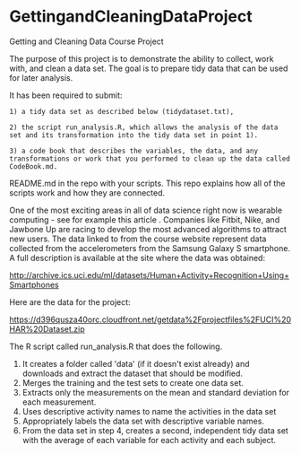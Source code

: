 # GettingandCleaningDataProject
 Getting and Cleaning Data Course Project

The purpose of this project is to demonstrate the ability to collect, work with, and clean a data set. The goal is to prepare tidy data that can be used for later analysis. 

It has been required to submit: 

	1) a tidy data set as described below (tidydataset.txt), 
	
	2) the script run_analysis.R, which allows the analysis of the data set and its transformation into the tidy data set in point 1). 
	
	3) a code book that describes the variables, the data, and any transformations or work that you performed to clean up the data called CodeBook.md. 

README.md in the repo with your scripts. This repo explains how all of the scripts work and how they are connected.

One of the most exciting areas in all of data science right now is wearable computing - see for example this article . Companies like Fitbit, Nike, and Jawbone Up are racing to develop the most advanced algorithms to attract new users. The data linked to from the course website represent data collected from the accelerometers from the Samsung Galaxy S smartphone. A full description is available at the site where the data was obtained:

http://archive.ics.uci.edu/ml/datasets/Human+Activity+Recognition+Using+Smartphones

Here are the data for the project:

https://d396qusza40orc.cloudfront.net/getdata%2Fprojectfiles%2FUCI%20HAR%20Dataset.zip

The R script called run_analysis.R that does the following.

1. It creates a folder called 'data' (if it doesn't exist already) and downloads and extract the dataset
   that should be modified.
2. Merges the training and the test sets to create one data set.
2. Extracts only the measurements on the mean and standard deviation for each measurement.
3. Uses descriptive activity names to name the activities in the data set
4. Appropriately labels the data set with descriptive variable names.
5. From the data set in step 4, creates a second, independent tidy data set with the average of each variable for each activity and each subject.


